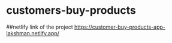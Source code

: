 # customers-buy-products

##netlify link of the project
https://customer-buy-products-app-lakshman.netlify.app/
